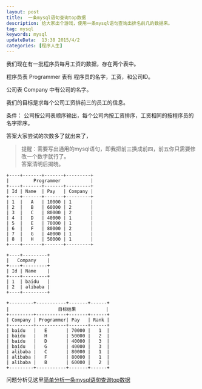 ```yaml
---  
layout: post  
title:  一条mysql语句查询top数据
description: 给大家出个游戏，使用一条mysql语句查询出排名前几的数据来。
tag: mysql
keywords: mysql
updateData:  13:38 2015/4/2
categories: [程序人生]
---  
```




我们现在有一批程序员每月工资的数据，存在两个表中。

程序员表 Programmer 表有 程序员的名字，工资，和公司ID。

公司表 Company 中有公司的名字。

我们的目标是求每个公司工资排前三的员工的信息。

条件： 公司按公司表顺序输出，每个公司内按工资排序，工资相同的按程序员的名字排序。

答案大家尝试的次数多了就出来了，   


>  
>  提醒：需要写出通用的mysql语句，即我把前三换成前四，前五你只需要修改一个数字就行了。  
>  答案清明后揭晓。  
>    





```
+----+-------+-------+---------+                    
|         Programmer           |                    
+----+-------+-------+---------+                    
| Id | Name  | Pay   | Company |                    
+----+-------+-------+---------+                    
| 1  |   A   | 10000 | 1       |                    
| 2  |   B   | 60000 | 2       |                    
| 3  |   C   | 80000 | 2       |                    
| 4  |   D   | 40000 | 1       | 
| 5  |   E   | 70000 | 1       |                       
| 6  |   F   | 80000 | 2       |                       
| 7  |   G   | 40000 | 1       |                       
| 8  |   H   | 50000 | 1       |                       
+----+-------+-------+---------+ 

+----+---------+ 
|   Company    |   
+----+---------+ 
| Id | Name    | 
+----+---------+ 
| 1  | baidu   | 
| 2  | alibaba | 
+----+---------+ 
                 
+---------+-----------+-------+------+                  
|                  目标结果           |                       
+---------+-----------+-------+------+                   
| Company | Programmer| Pay   | Rank |                  
+---------+-----------+-------+------+                                         
| baidu   |   E       | 70000 |   1  | 
| baidu   |   H       | 50000 |   2  | 
| baidu   |   D       | 40000 |   3  | 
| baidu   |   G       | 40000 |   3  |
| alibaba |   C       | 80000 |   1  |
| alibaba |   F       | 80000 |   1  | 
| alibaba |   B       | 60000 |   2  | 
+---------+-----------+-------+------+ 
```

问题分析见这里[简单分析一条mysql语句查询top数据][sql-top-three-solver]


[sql-top-three-solver]: //github.tiankonguse.com/blog/2015/04/13/sql-top-three-solver/
